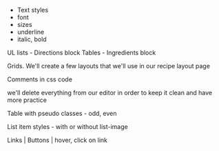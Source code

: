 - Text styles
- font
- sizes
- underline
- italic, bold

UL lists - Directions block
Tables - Ingredients block

Grids. We'll create a few layouts that we'll use in our recipe layout page

Comments in css code

we'll delete everything from our editor in order to keep it clean and have more practice

Table with pseudo classes - odd, even

List item styles - with or without list-image

Links | Buttons | hover, click on link


